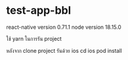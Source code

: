 # test-app-bbl

react-native version 0.71.1
node version 18.15.0

ใช้ yarn ในการรัน project

หลังจาก clone project
รันด้วย ios
cd ios
pod install